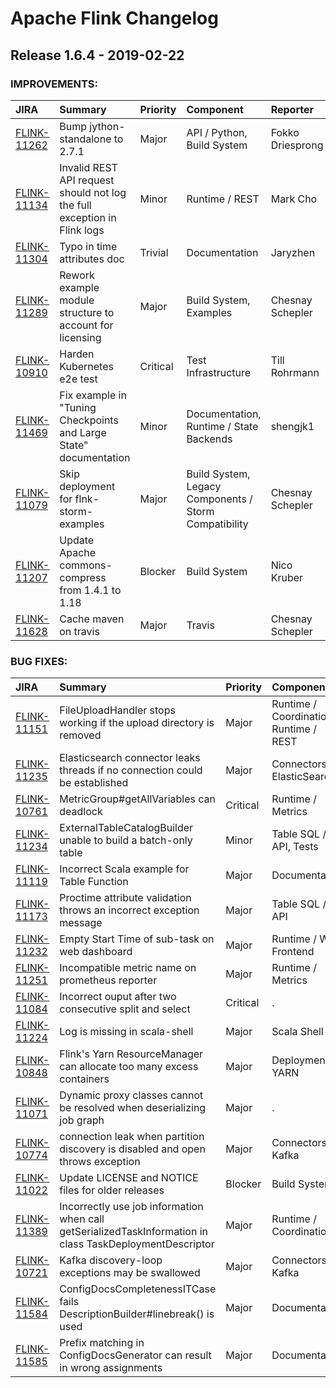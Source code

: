
<!---
# Licensed to the Apache Software Foundation (ASF) under one
# or more contributor license agreements.  See the NOTICE file
# distributed with this work for additional information
# regarding copyright ownership.  The ASF licenses this file
# to you under the Apache License, Version 2.0 (the
# "License"); you may not use this file except in compliance
# with the License.  You may obtain a copy of the License at
#
#     http://www.apache.org/licenses/LICENSE-2.0
#
# Unless required by applicable law or agreed to in writing, software
# distributed under the License is distributed on an "AS IS" BASIS,
# WITHOUT WARRANTIES OR CONDITIONS OF ANY KIND, either express or implied.
# See the License for the specific language governing permissions and
# limitations under the License.
-->
# Apache Flink Changelog

## Release 1.6.4 - 2019-02-22



### IMPROVEMENTS:

| JIRA | Summary | Priority | Component | Reporter | Contributor |
|:---- |:---- | :--- |:---- |:---- |:---- |
| [FLINK-11262](https://issues.apache.org/jira/browse/FLINK-11262) | Bump jython-standalone to 2.7.1 |  Major | API / Python, Build System | Fokko Driesprong | Fokko Driesprong |
| [FLINK-11134](https://issues.apache.org/jira/browse/FLINK-11134) | Invalid REST API request should not log the full exception in Flink logs |  Minor | Runtime / REST | Mark Cho | Chesnay Schepler |
| [FLINK-11304](https://issues.apache.org/jira/browse/FLINK-11304) | Typo in time attributes doc |  Trivial | Documentation | Jaryzhen | Jaryzhen |
| [FLINK-11289](https://issues.apache.org/jira/browse/FLINK-11289) | Rework example module structure to account for licensing |  Major | Build System, Examples | Chesnay Schepler | Chesnay Schepler |
| [FLINK-10910](https://issues.apache.org/jira/browse/FLINK-10910) | Harden Kubernetes e2e test |  Critical | Test Infrastructure | Till Rohrmann | Dawid Wysakowicz |
| [FLINK-11469](https://issues.apache.org/jira/browse/FLINK-11469) | Fix example in "Tuning Checkpoints and Large State" documentation |  Minor | Documentation, Runtime / State Backends | shengjk1 |  |
| [FLINK-11079](https://issues.apache.org/jira/browse/FLINK-11079) | Skip deployment for flnk-storm-examples |  Major | Build System, Legacy Components / Storm Compatibility | Chesnay Schepler | Chesnay Schepler |
| [FLINK-11207](https://issues.apache.org/jira/browse/FLINK-11207) | Update Apache commons-compress from 1.4.1 to 1.18 |  Blocker | Build System | Nico Kruber | Nico Kruber |
| [FLINK-11628](https://issues.apache.org/jira/browse/FLINK-11628) | Cache maven on travis |  Major | Travis | Chesnay Schepler | Chesnay Schepler |


### BUG FIXES:

| JIRA | Summary | Priority | Component | Reporter | Contributor |
|:---- |:---- | :--- |:---- |:---- |:---- |
| [FLINK-11151](https://issues.apache.org/jira/browse/FLINK-11151) | FileUploadHandler stops working if the upload directory is removed |  Major | Runtime / Coordination, Runtime / REST | Chesnay Schepler | Chesnay Schepler |
| [FLINK-11235](https://issues.apache.org/jira/browse/FLINK-11235) | Elasticsearch connector leaks threads if no connection could be established |  Major | Connectors / ElasticSearch | lamber-ken | lamber-ken |
| [FLINK-10761](https://issues.apache.org/jira/browse/FLINK-10761) | MetricGroup#getAllVariables can deadlock |  Critical | Runtime / Metrics | Chesnay Schepler | Chesnay Schepler |
| [FLINK-11234](https://issues.apache.org/jira/browse/FLINK-11234) | ExternalTableCatalogBuilder unable to build a batch-only table |  Minor | Table SQL / API, Tests | Eron Wright | Eron Wright |
| [FLINK-11119](https://issues.apache.org/jira/browse/FLINK-11119) | Incorrect Scala example for Table Function |  Major | Documentation | Denys Fakhritdinov | TANG Wen-hui |
| [FLINK-11173](https://issues.apache.org/jira/browse/FLINK-11173) | Proctime attribute validation throws an incorrect exception message |  Major | Table SQL / API | vinoyang | TANG Wen-hui |
| [FLINK-11232](https://issues.apache.org/jira/browse/FLINK-11232) | Empty Start Time of sub-task on web dashboard |  Major | Runtime / Web Frontend | BoWang | BoWang |
| [FLINK-11251](https://issues.apache.org/jira/browse/FLINK-11251) | Incompatible metric name on prometheus reporter |  Major | Runtime / Metrics | Wei-Che Wei | Wei-Che Wei |
| [FLINK-11084](https://issues.apache.org/jira/browse/FLINK-11084) | Incorrect ouput after two consecutive split and select |  Critical | . | Shimin Yang | Shimin Yang |
| [FLINK-11224](https://issues.apache.org/jira/browse/FLINK-11224) | Log is missing in scala-shell |  Major | Scala Shell | Jeff Zhang | Jeff Zhang |
| [FLINK-10848](https://issues.apache.org/jira/browse/FLINK-10848) | Flink's Yarn ResourceManager can allocate too many excess containers |  Major | Deployment / YARN | Shuyi Chen | Till Rohrmann |
| [FLINK-11071](https://issues.apache.org/jira/browse/FLINK-11071) | Dynamic proxy classes cannot be resolved when deserializing job graph |  Major | . | Oleg Zhukov | BoWang |
| [FLINK-10774](https://issues.apache.org/jira/browse/FLINK-10774) | connection leak when partition discovery is disabled and open throws exception |  Major | Connectors / Kafka | Steven Zhen Wu | Till Rohrmann |
| [FLINK-11022](https://issues.apache.org/jira/browse/FLINK-11022) | Update LICENSE and NOTICE files for older releases |  Blocker | Build System | Till Rohrmann | Chesnay Schepler |
| [FLINK-11389](https://issues.apache.org/jira/browse/FLINK-11389) | Incorrectly use job information when call getSerializedTaskInformation in class TaskDeploymentDescriptor |  Major | Runtime / Coordination | yuqi | yuqi |
| [FLINK-10721](https://issues.apache.org/jira/browse/FLINK-10721) | Kafka discovery-loop exceptions may be swallowed |  Major | Connectors / Kafka | zzsmdfj | Chesnay Schepler |
| [FLINK-11584](https://issues.apache.org/jira/browse/FLINK-11584) | ConfigDocsCompletenessITCase fails DescriptionBuilder#linebreak() is used |  Major | Documentation | Nico Kruber | Chesnay Schepler |
| [FLINK-11585](https://issues.apache.org/jira/browse/FLINK-11585) | Prefix matching in ConfigDocsGenerator can result in wrong assignments |  Major | Documentation | Chesnay Schepler | Chesnay Schepler |


